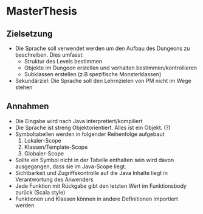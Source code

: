 # MasterThesis

## Zielsetzung 
- Die Sprache soll verwendet werden um den Aufbau des Dungeons zu beschreiben. Dies umfasst:
  - Struktur des Levels bestimmen
  - Objekte im Dungeon erstellen und verhalten bestimmen/kontrollieren
  - Subklassen erstellen (z.B spezifische Monsterklassen) 
- Sekundärziel: Die Sprache soll den Lehrnzielen von PM nicht im Wege stehen 

## Annahmen

- Die Eingabe wird nach Java interpretiert/kompiliert
- Die Sprache ist streng Objektorientiert. Alles ist ein Objekt. (?)
- Symboltabellen werden in folgender Reihenfolge aufgebaut
  1. Lokaler-Scope
  2. Klassen/Template-Scope
  3. Globaler-Scope
- Sollte ein Symbol nicht in der Tabelle enthalten sein wird davon ausgegangen, dass sie im Java-Scope liegt.   
- Sichtbarkeit und Zugriffskontrolle auf die Java Inhalte liegt in Verantwortung des Anwenders
- Jede Funktion mit Rückgabe gibt den letzten Wert im Funktionsbody zurück (Scala style) 
- Funktionen und Klassen können in andere Definitionen importiert werden
